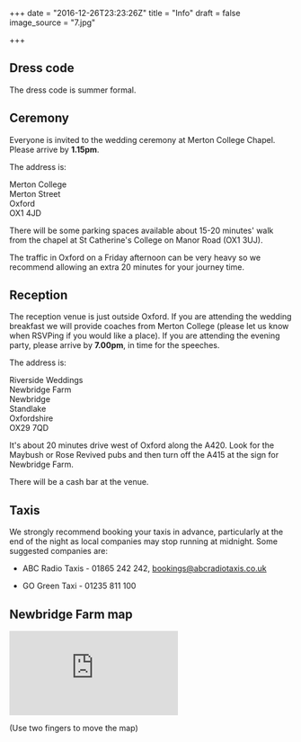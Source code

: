 +++
date = "2016-12-26T23:23:26Z"
title = "Info"
draft = false
image_source = "7.jpg"

+++

## Dress code

The dress code is summer formal.

## Ceremony

Everyone is invited to the wedding ceremony at Merton College Chapel. Please arrive by **1.15pm**.

The address is:

Merton College  
Merton Street  
Oxford  
OX1 4JD

There will be some parking spaces available about 15-20 minutes' walk from the chapel at St Catherine's College on Manor Road (OX1 3UJ).

The traffic in Oxford on a Friday afternoon can be very heavy so we recommend allowing an extra 20 minutes for your journey time.

## Reception

The reception venue is just outside Oxford. If you are attending the wedding breakfast we will provide coaches from Merton College (please let us know when RSVPing if you would like a place). If you are attending the evening party, please arrive by **7.00pm**, in time for the speeches.

The address is:

Riverside Weddings  
Newbridge Farm  
Newbridge  
Standlake  
Oxfordshire  
OX29 7QD

It's about 20 minutes drive west of Oxford along the A420. Look for the Maybush or Rose Revived pubs and then turn off the A415 at the sign for Newbridge Farm.

There will be a cash bar at the venue.

## Taxis

We strongly recommend booking your taxis in advance, particularly at the end of the night as local companies may stop running at midnight. Some suggested companies are:

* ABC Radio Taxis - 01865 242 242, bookings@abcradiotaxis.co.uk

* GO Green Taxi - 01235 811 100

## Newbridge Farm map

<iframe frameborder="0" src="https://www.google.com/maps/embed/v1/place?q=place_id:ChIJYar-45jJdkgRk1ICsexB88s&key=AIzaSyBG3Io5X9keI-N_tPLavwc7sG56agy9C6c" allowfullscreen></iframe>

<p class="mobile-advice">(Use two fingers to move the map)</p>